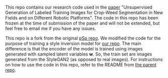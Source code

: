 This repo contains our research code used in the [paper](https://www.ipb.uni-bonn.de/wp-content/papercite-data/pdf/chong2023ral.pdf) "Unsupervised Generation of Labeled Training Images for Crop-Weed Segmentation in New Fields and on Different Robotic Platforms". 
The code in this repo has been frozen at the time of submission of the paper and will not be extended, but feel free to email me if you have any issues.

This repo is a fork from the original [pSp repo](https://github.com/eladrich/pixel2style2pixel.git).
We modified the code for the purpose of training a style inversion model for [our repo](https://github.com/PRBonn/StyleGenForLabels).
The main difference is that the encoder of the model is trained using images generated with sampled latent variables **w**. 
So, the train set are images generated from the StyleGAN2 (as opposed to real images).
For instructions on how to use the code in this repo, refer to the README from [the parent repo](https://github.com/PRBonn/StyleGenForLabels).
